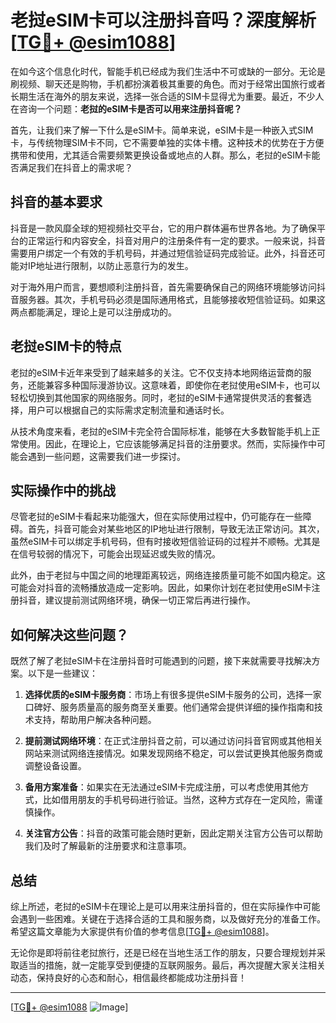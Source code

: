 # 老挝eSIM卡可以注册抖音吗？深度解析[[TG💪+ @esim1088](https://t.me/s/esim1088)]

在如今这个信息化时代，智能手机已经成为我们生活中不可或缺的一部分。无论是刷视频、聊天还是购物，手机都扮演着极其重要的角色。而对于经常出国旅行或者长期生活在海外的朋友来说，选择一张合适的SIM卡显得尤为重要。最近，不少人在咨询一个问题：**老挝的eSIM卡是否可以用来注册抖音呢？**

首先，让我们来了解一下什么是eSIM卡。简单来说，eSIM卡是一种嵌入式SIM卡，与传统物理SIM卡不同，它不需要单独的实体卡槽。这种技术的优势在于方便携带和使用，尤其适合需要频繁更换设备或地点的人群。那么，老挝的eSIM卡能否满足我们在抖音上的需求呢？

## 抖音的基本要求

抖音是一款风靡全球的短视频社交平台，它的用户群体遍布世界各地。为了确保平台的正常运行和内容安全，抖音对用户的注册条件有一定的要求。一般来说，抖音需要用户绑定一个有效的手机号码，并通过短信验证码完成验证。此外，抖音还可能对IP地址进行限制，以防止恶意行为的发生。

对于海外用户而言，要想顺利注册抖音，首先需要确保自己的网络环境能够访问抖音服务器。其次，手机号码必须是国际通用格式，且能够接收短信验证码。如果这两点都能满足，理论上是可以注册成功的。

## 老挝eSIM卡的特点

老挝的eSIM卡近年来受到了越来越多的关注。它不仅支持本地网络运营商的服务，还能兼容多种国际漫游协议。这意味着，即使你在老挝使用eSIM卡，也可以轻松切换到其他国家的网络服务。同时，老挝的eSIM卡通常提供灵活的套餐选择，用户可以根据自己的实际需求定制流量和通话时长。

从技术角度来看，老挝的eSIM卡完全符合国际标准，能够在大多数智能手机上正常使用。因此，在理论上，它应该能够满足抖音的注册要求。然而，实际操作中可能会遇到一些问题，这需要我们进一步探讨。

## 实际操作中的挑战

尽管老挝的eSIM卡看起来功能强大，但在实际使用过程中，仍可能存在一些障碍。首先，抖音可能会对某些地区的IP地址进行限制，导致无法正常访问。其次，虽然eSIM卡可以绑定手机号码，但有时接收短信验证码的过程并不顺畅。尤其是在信号较弱的情况下，可能会出现延迟或失败的情况。

此外，由于老挝与中国之间的地理距离较远，网络连接质量可能不如国内稳定。这可能会对抖音的流畅播放造成一定影响。因此，如果你计划在老挝使用eSIM卡注册抖音，建议提前测试网络环境，确保一切正常后再进行操作。

## 如何解决这些问题？

既然了解了老挝eSIM卡在注册抖音时可能遇到的问题，接下来就需要寻找解决方案。以下是一些建议：

1. **选择优质的eSIM卡服务商**：市场上有很多提供eSIM卡服务的公司，选择一家口碑好、服务质量高的服务商至关重要。他们通常会提供详细的操作指南和技术支持，帮助用户解决各种问题。

2. **提前测试网络环境**：在正式注册抖音之前，可以通过访问抖音官网或其他相关网站来测试网络连接情况。如果发现网络不稳定，可以尝试更换其他服务商或调整设备设置。

3. **备用方案准备**：如果实在无法通过eSIM卡完成注册，可以考虑使用其他方式，比如借用朋友的手机号码进行验证。当然，这种方式存在一定风险，需谨慎操作。

4. **关注官方公告**：抖音的政策可能会随时更新，因此定期关注官方公告可以帮助我们及时了解最新的注册要求和注意事项。

## 总结

综上所述，老挝的eSIM卡在理论上是可以用来注册抖音的，但在实际操作中可能会遇到一些困难。关键在于选择合适的工具和服务商，以及做好充分的准备工作。希望这篇文章能为大家提供有价值的参考信息[[TG💪+ @esim1088](https://t.me/s/esim1088)]。

无论你是即将前往老挝旅行，还是已经在当地生活工作的朋友，只要合理规划并采取适当的措施，就一定能享受到便捷的互联网服务。最后，再次提醒大家关注相关动态，保持良好的心态和耐心，相信最终都能成功注册抖音！

---

[[TG💪+ @esim1088](https://t.me/s/esim1088) ![Image](https://i.postimg.cc/4NQfJmqS/Snipaste-2025-05-13-00-14-12.png)]